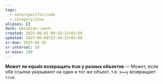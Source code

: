 ```yaml
---
tags:
  - note/specific/code
  - category/java
aliases: []
deck: obsidian::work
created: 2025-06-02 09:19:32+03:00
updated: 2025-06-08T22:34:23+03:00
sr-due: 2025-06-26
sr-interval: 18
sr-ease: 290
---
```


**Может ли equals возвращать true у разных объектов**
—
Может, если обе ссылки указывают на один и тот же объект. т.е. `x==y` возвращает `true`.
